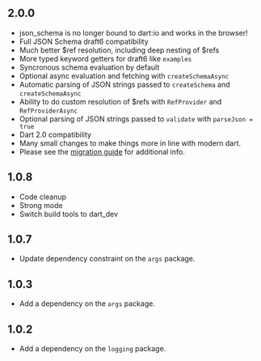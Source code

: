 ## 2.0.0

* json_schema is no longer bound to dart:io and works in the browser!
* Full JSON Schema draft6 compatibility
* Much better $ref resolution, including deep nesting of $refs
* More typed keyword getters for draft6 like `examples`
* Syncronous schema evaluation by default 
* Optional async evaluation and fetching with `createSchemaAsync`
* Automatic parsing of JSON strings passed to `createSchema` and `createSchemaAsync`
* Ability to do custom resolution of $refs with `RefProvider` and `RefProviderAsync`
* Optional parsing of JSON strings passed to `validate` with `parseJson = true`
* Dart 2.0 compatibility
* Many small changes to make things more in line with modern dart.
* Please see the [migration guide](./MIGRATION.md) for additional info.

## 1.0.8

* Code cleanup
* Strong mode
* Switch build tools to dart_dev

## 1.0.7

* Update dependency constraint on the `args` package.

## 1.0.3

* Add a dependency on the `args` package.

## 1.0.2

* Add a dependency on the `logging` package.
